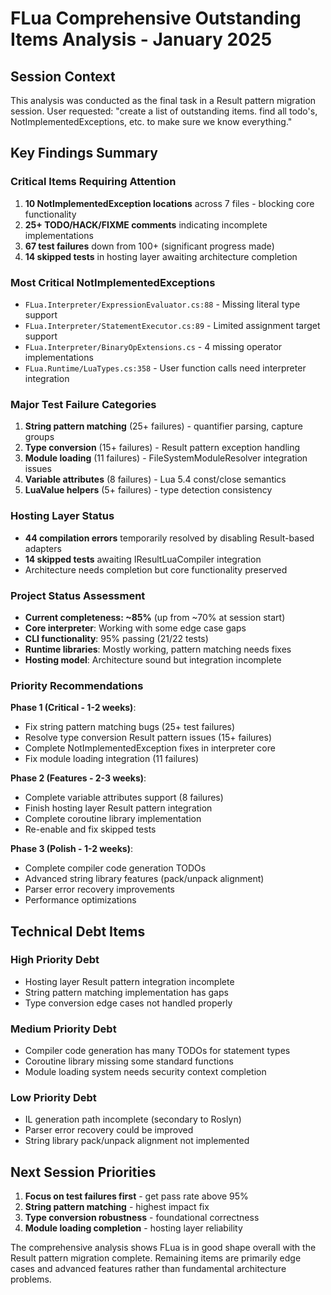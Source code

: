 # FLua Comprehensive Outstanding Items Analysis - January 2025

## Session Context
This analysis was conducted as the final task in a Result pattern migration session. User requested: "create a list of outstanding items. find all todo's, NotImplementedExceptions, etc. to make sure we know everything."

## Key Findings Summary

### Critical Items Requiring Attention
1. **10 NotImplementedException locations** across 7 files - blocking core functionality
2. **25+ TODO/HACK/FIXME comments** indicating incomplete implementations
3. **67 test failures** down from 100+ (significant progress made)
4. **14 skipped tests** in hosting layer awaiting architecture completion

### Most Critical NotImplementedExceptions
- `FLua.Interpreter/ExpressionEvaluator.cs:88` - Missing literal type support
- `FLua.Interpreter/StatementExecutor.cs:89` - Limited assignment target support  
- `FLua.Interpreter/BinaryOpExtensions.cs` - 4 missing operator implementations
- `FLua.Runtime/LuaTypes.cs:358` - User function calls need interpreter integration

### Major Test Failure Categories
1. **String pattern matching** (25+ failures) - quantifier parsing, capture groups
2. **Type conversion** (15+ failures) - Result pattern exception handling 
3. **Module loading** (11 failures) - FileSystemModuleResolver integration issues
4. **Variable attributes** (8 failures) - Lua 5.4 const/close semantics
5. **LuaValue helpers** (5+ failures) - type detection consistency

### Hosting Layer Status
- **44 compilation errors** temporarily resolved by disabling Result-based adapters
- **14 skipped tests** awaiting IResultLuaCompiler integration
- Architecture needs completion but core functionality preserved

### Project Status Assessment
- **Current completeness: ~85%** (up from ~70% at session start)
- **Core interpreter**: Working with some edge case gaps
- **CLI functionality**: 95% passing (21/22 tests)
- **Runtime libraries**: Mostly working, pattern matching needs fixes
- **Hosting model**: Architecture sound but integration incomplete

### Priority Recommendations
**Phase 1 (Critical - 1-2 weeks)**:
- Fix string pattern matching bugs (25+ test failures)
- Resolve type conversion Result pattern issues (15+ failures)
- Complete NotImplementedException fixes in interpreter core
- Fix module loading integration (11 failures)

**Phase 2 (Features - 2-3 weeks)**:
- Complete variable attributes support (8 failures)
- Finish hosting layer Result pattern integration 
- Complete coroutine library implementation
- Re-enable and fix skipped tests

**Phase 3 (Polish - 1-2 weeks)**:
- Complete compiler code generation TODOs
- Advanced string library features (pack/unpack alignment)
- Parser error recovery improvements
- Performance optimizations

## Technical Debt Items

### High Priority Debt
- Hosting layer Result pattern integration incomplete
- String pattern matching implementation has gaps
- Type conversion edge cases not handled properly

### Medium Priority Debt  
- Compiler code generation has many TODOs for statement types
- Coroutine library missing some standard functions
- Module loading system needs security context completion

### Low Priority Debt
- IL generation path incomplete (secondary to Roslyn)
- Parser error recovery could be improved
- String library pack/unpack alignment not implemented

## Next Session Priorities
1. **Focus on test failures first** - get pass rate above 95%
2. **String pattern matching** - highest impact fix
3. **Type conversion robustness** - foundational correctness
4. **Module loading completion** - hosting layer reliability

The comprehensive analysis shows FLua is in good shape overall with the Result pattern migration complete. Remaining items are primarily edge cases and advanced features rather than fundamental architecture problems.